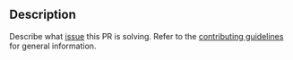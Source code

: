## Description

Describe what [issue](./issues) this PR is solving. Refer to the [contributing guidelines](./.github/CONTRIBUTING.md) for general information.
